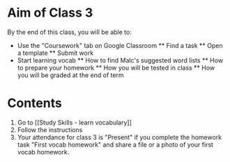 # Aim of Class 3
By the end of this class, you will be able to:
* Use the "Coursework" tab on Google Classroom
** Find a task
** Open a template
** Submit work
* Start learning vocab
** How to find Malc's suggested word lists
** How to prepare your homework
** How you will be tested in class
** How you will be graded at the end of term

# Contents
1) Go to [[Study Skills - learn vocabulary]]
2) Follow the instructions
3) Your attendance for class 3 is "Present" if you complete the homework task "First vocab homework" and share a file or a photo of your first vocab homework. 
 
 






